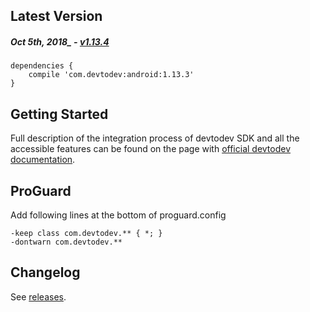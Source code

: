 Latest Version 
--------------
##### _Oct_ 5th, 2018_ - [v1.13.4](https://github.com/devtodev-analytics/android-sdk/releases/latest)

```
dependencies {
    compile 'com.devtodev:android:1.13.3'
}
```

Getting Started
---------------
Full description of the integration process of devtodev SDK and all the accessible features can be found on the page with [official devtodev documentation](https://www.devtodev.com/help/39).

ProGuard
---------------
Add following lines at the bottom of proguard.config
```
-keep class com.devtodev.** { *; }
-dontwarn com.devtodev.**
```

Changelog
---------
See [releases](https://github.com/devtodev-analytics/android-sdk/releases/).
